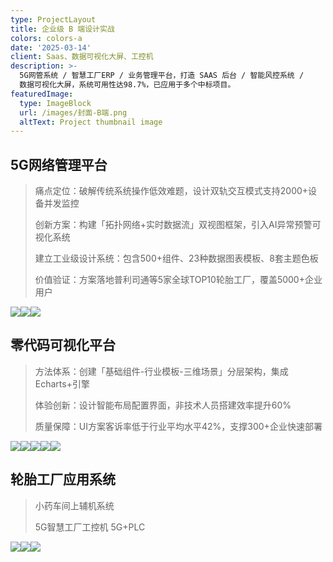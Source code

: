 ```yaml
---
type: ProjectLayout
title: 企业级 B 端设计实战
colors: colors-a
date: '2025-03-14'
client: Saas、数据可视化大屏、工控机
description: >-
  5G网管系统 / 智慧工厂ERP / 业务管理平台，打造 SAAS 后台 / 智能风控系统 /
  数据可视化大屏，系统可用性达98.7%，已应用于多个中标项目。
featuredImage:
  type: ImageBlock
  url: /images/封面-B端.png
  altText: Project thumbnail image
---
```

## 5G网络管理平台

> 痛点定位：破解传统系统操作低效难题，设计双轨交互模式支持2000+设备并发监控
>
> 创新方案：构建「拓扑网络+实时数据流」双视图框架，引入AI异常预警可视化系统
>
> 建立工业级设计系统：包含500+组件、23种数据图表模板、8套主题色板
>
> 价值验证：方案落地普利司通等5家全球TOP10轮胎工厂，覆盖5000+企业用户

![](https://preview--starlit-torte-21bb45-3e3e4.stackbit.dev/images/B%E7%AB%AF@1x.png)![](https://preview--starlit-torte-21bb45-3e3e4.stackbit.dev/images/%E4%B8%9A%E5%8A%A1%E7%B3%BB%E7%BB%9F%E7%AE%A1%E7%90%86%E5%B9%B3%E5%8F%B0-%E9%A6%96%E9%A1%B51440_%E5%89%AF%E6%9C%AC.png)![](https://preview--starlit-torte-21bb45-3e3e4.stackbit.dev/images/%E9%98%B2%E8%8C%83%E8%AE%BE%E6%96%BD%E7%9B%91%E6%8E%A7%E7%B3%BB%E7%BB%9F-%E9%80%82%E9%85%8D1920.png)

## 零代码可视化平台

> 方法体系：创建「基础组件-行业模板-三维场景」分层架构，集成Echarts+引擎
>
> 体验创新：设计智能布局配置界面，非技术人员搭建效率提升60%
>
> 质量保障：UI方案客诉率低于行业平均水平42%，支撑300+企业快速部署

![](https://preview--starlit-torte-21bb45-3e3e4.stackbit.dev/images/web%E5%A4%A7%E5%B1%8F-%E9%A6%96%E9%A1%B5%EF%BC%8F%E6%88%91%E7%9A%84%E9%A1%B9%E7%9B%AE.png)![](https://preview--starlit-torte-21bb45-3e3e4.stackbit.dev/images/web%E5%A4%A7%E5%B1%8F-%E8%AE%BE%E8%AE%A1%E9%A1%B5%EF%BC%8F%E5%9B%BE%E5%B1%82%E7%BC%96%E8%BE%91.png)![](https://preview--starlit-torte-21bb45-3e3e4.stackbit.dev/images/%E5%A4%A7%E5%B1%8FUWB2.0%203D%E5%A4%87%E4%BB%BD.png)![](https://preview--starlit-torte-21bb45-3e3e4.stackbit.dev/images/Extra%20Large%E5%A4%87%E4%BB%BD@1x.png)![](https://preview--starlit-torte-21bb45-3e3e4.stackbit.dev/images/Extra%20Large%E5%A4%87%E4%BB%BD%206@1x.png)

## 轮胎工厂应用系统

> 小药车间上辅机系统
>
> 5G智慧工厂工控机 5G+PLC

![](https://preview--starlit-torte-21bb45-3e3e4.stackbit.dev/images/%E5%8C%97%E4%BA%AC%E6%96%B0%E5%85%83%E4%B8%8A%E8%BE%85%E6%9C%BA%E7%B3%BB%E7%BB%9F.png)![](https://preview--starlit-torte-21bb45-3e3e4.stackbit.dev/images/%E5%8C%97%E4%BA%AC%E6%96%B0%E5%85%83%E4%B8%8A%E8%BE%85%E6%9C%BA%E7%B3%BB%E7%BB%9F%E6%98%BE%E7%A4%BA%E5%B1%8F.png)![](https://preview--starlit-torte-21bb45-3e3e4.stackbit.dev/images/%E6%88%AA%E5%B1%8F2025-03-18%2015.39.36.png)


